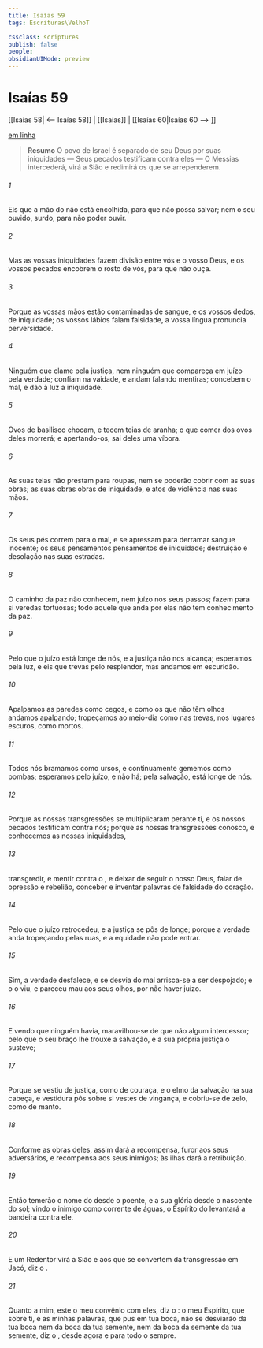 ```yaml
---
title: Isaías 59
tags: Escrituras\VelhoT

cssclass: scriptures
publish: false
people:
obsidianUIMode: preview
---
```


# Isaías 59
[[Isaías 58| <-- Isaías 58]] | [[Isaías]] | [[Isaías 60|Isaías 60 --> ]]

[em linha](https://churchofjesuschrist.org/study/scriptures/ot/isa/59?lang=por)

> __Resumo__
O povo de Israel é separado de seu Deus por suas iniquidades — Seus pecados testificam contra eles — O Messias intercederá, virá a Sião e redimirá os que se arrependerem.

###### 1 
Eis que a mão do  não está encolhida, para que não possa salvar; nem o seu ouvido, surdo, para não poder ouvir.

###### 2 
Mas as vossas iniquidades fazem divisão entre vós e o vosso Deus, e os vossos pecados encobrem o  rosto de vós, para que não ouça.

###### 3 
Porque as vossas mãos estão contaminadas de sangue, e os vossos dedos, de iniquidade; os vossos lábios falam falsidade, a vossa língua pronuncia perversidade.

###### 4 
Ninguém  que clame pela justiça, nem ninguém que compareça em juízo pela verdade; confiam na vaidade, e andam falando mentiras; concebem o mal, e dão à luz a iniquidade.

###### 5 
Ovos de basilisco chocam, e tecem teias de aranha; o que comer dos ovos deles morrerá; e apertando-os, sai deles uma víbora.

###### 6 
As suas teias não prestam para roupas, nem se poderão cobrir com as suas obras; as suas obras  obras de iniquidade, e atos de violência  nas suas mãos.

###### 7 
Os seus pés correm para o mal, e se apressam para derramar sangue inocente; os seus pensamentos  pensamentos de iniquidade; destruição e desolação  nas suas estradas.

###### 8 
O caminho da paz não conhecem, nem  juízo nos seus passos; fazem para si veredas tortuosas; todo aquele que anda por elas não tem conhecimento da paz.

###### 9 
Pelo que o juízo está longe de nós, e a justiça não nos alcança; esperamos pela luz, e eis que trevas  pelo resplendor, mas andamos em escuridão.

###### 10 
Apalpamos as paredes como cegos, e como os que não têm olhos andamos apalpando; tropeçamos ao meio-dia como nas trevas,  nos lugares escuros, como mortos.

###### 11 
Todos nós bramamos como ursos, e continuamente gememos como pombas; esperamos pelo juízo, e não há; pela salvação,  está longe de nós.

###### 12 
Porque as nossas transgressões se multiplicaram perante ti, e os nossos pecados testificam contra nós; porque as nossas transgressões  conosco, e conhecemos as nossas iniquidades,

###### 13 
 transgredir, e mentir contra o , e deixar de seguir o nosso Deus, falar de opressão e rebelião, conceber e inventar palavras de falsidade do coração.

###### 14 
Pelo que o juízo retrocedeu, e a justiça se pôs de longe; porque a verdade anda tropeçando pelas ruas, e a equidade não pode entrar.

###### 15 
Sim, a verdade desfalece, e  se desvia do mal arrisca-se a ser despojado; e o  o viu, e pareceu mau aos seus olhos, por não haver juízo.

###### 16 
E vendo que ninguém havia, maravilhou-se de que não  algum intercessor; pelo que o seu  braço lhe trouxe a salvação, e a sua própria justiça o susteve;

###### 17 
Porque se vestiu de justiça, como de  couraça, e  o elmo da salvação na sua cabeça, e  vestidura pôs sobre si vestes de vingança, e cobriu-se de zelo, como de  manto.

###### 18 
Conforme as obras deles, assim dará a recompensa, furor aos seus adversários, e recompensa aos seus inimigos; às ilhas dará a retribuição.

###### 19 
Então temerão o nome do  desde o poente, e a sua glória desde o nascente do sol; vindo o inimigo como  corrente de águas, o Espírito do  levantará a bandeira contra ele.

###### 20 
E um Redentor virá a Sião e aos que se convertem da transgressão em Jacó, diz o .

###### 21 
Quanto a mim, este  o meu convênio com eles, diz o : o meu Espírito, que  sobre ti, e as minhas palavras, que pus em tua boca, não se desviarão da tua boca nem da boca da tua semente, nem da boca da semente da tua semente, diz o , desde agora e para todo o sempre.

